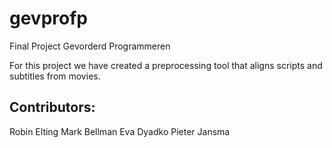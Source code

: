 # gevprofp
Final Project Gevorderd Programmeren

For this project we have created a preprocessing tool that aligns scripts and subtitles from movies.

## Contributors:

Robin Elting
Mark Bellman
Eva Dyadko
Pieter Jansma
